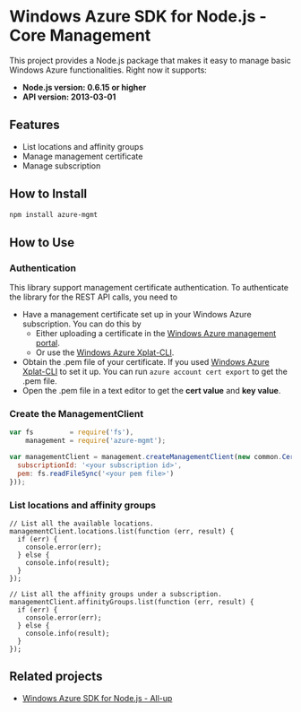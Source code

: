 # Windows Azure SDK for Node.js - Core Management

This project provides a Node.js package that makes it easy to manage basic Windows Azure functionalities. Right now it supports:
- **Node.js version: 0.6.15 or higher**
- **API version: 2013-03-01**

## Features

- List locations and affinity groups
- Manage management certificate
- Manage subscription

## How to Install

```bash
npm install azure-mgmt
```

## How to Use

### Authentication

This library support management certificate authentication. To authenticate the library for the REST API calls, you need to
* Have a management certificate set up in your Windows Azure subscription. You can do this by
  * Either uploading a certificate in the [Windows Azure management portal](https://manage.windowsazure.com).
  * Or use the [Windows Azure Xplat-CLI](https://github.com/WindowsAzure/azure-sdk-tools-xplat).
* Obtain the .pem file of your certificate. If you used [Windows Azure Xplat-CLI](https://github.com/WindowsAzure/azure-sdk-tools-xplat) to set it up. You can run ``azure account cert export`` to get the .pem file.
* Open the .pem file in a text editor to get the **cert value** and **key value**.

### Create the ManagementClient

```javascript
var fs         = require('fs'),
    management = require('azure-mgmt');

var managementClient = management.createManagementClient(new common.CertificateCloudCredentials({
  subscriptionId: '<your subscription id>',
  pem: fs.readFileSync('<your pem file>')
}));
```

### List locations and affinity groups

```
// List all the available locations.
managementClient.locations.list(function (err, result) {
  if (err) {
    console.error(err);
  } else {
    console.info(result);
  }
});

// List all the affinity groups under a subscription.
managementClient.affinityGroups.list(function (err, result) {
  if (err) {
    console.error(err);
  } else {
    console.info(result);
  }
});
```


## Related projects

- [Windows Azure SDK for Node.js - All-up](https://github.com/WindowsAzure/azure-sdk-for-node)
